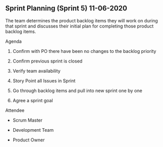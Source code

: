 ## Sprint Planning (Sprint 5)   11-06-2020


 
The team determines the product backlog items they will work on during that sprint and discusses their initial plan for completing those product backlog items. 


 
Agenda  


 
1.	Confirm with PO there have been no changes to the backlog priority


 
2.	Confirm previous sprint is closed


 
3.	Verify team availability


 
4.	Story Point all Issues in Sprint


 
5.	Go through backlog items and pull into new sprint one by one


 
6.	Agree a sprint goal


 



 
Attendee


 



 
* Scrum Master


 
* Development Team


 
* Product Owner


 
